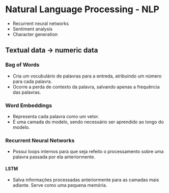 # Natural Language Processing - NLP

- Recurrent neural networks
- Sentiment analysis
- Character generation

## Textual data -> numeric data

### Bag of Words

- Cria um vocubulário de palavras para a entreda, atribuindo um número para cada palavra.
- Ocorre a perda de contexto da palavra, salvando apenas a frequência das palavras.

### Word Embeddings

- Representa cada palavra como um vetor.
- É uma camada do modelo, sendo necessário ser aprendido ao longo do modelo.

### Recurrent Neural Networks

- Possui loops internos para que seja refeito o processamento sobre uma palavra passada por ela anteriormente.

#### LSTM

- Salva informações processadas anteriormente para as camadas mais adiante. Serve como uma pequena memória.

